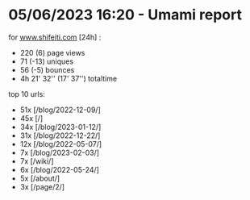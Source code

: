 # 05/06/2023 16:20 - Umami report
for www.shifeiti.com [24h] :

 - 220 (6) page views
 - 71 (-13) uniques
 - 56 (-5) bounces
 - 4h 21' 32'' (17' 37'') totaltime


top 10 urls:
 - 51x [/blog/2022-12-09/]
 - 45x [/]
 - 34x [/blog/2023-01-12/]
 - 31x [/blog/2022-12-22/]
 - 12x [/blog/2022-05-07/]
 - 7x [/blog/2023-02-03/]
 - 7x [/wiki/]
 - 6x [/blog/2022-05-24/]
 - 5x [/about/]
 - 3x [/page/2/]


